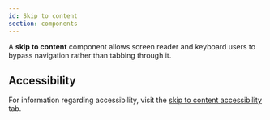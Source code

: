 ```yaml
---
id: Skip to content
section: components
---
```

A **skip to content** component allows screen reader and keyboard users to bypass navigation rather than tabbing through it.

## Accessibility
For information regarding accessibility, visit the [skip to content accessibility](/components/skip-to-content/accessibility) tab. 